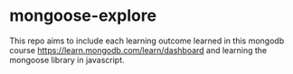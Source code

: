 # mongoose-explore


This repo aims to include each learning outcome learned in this mongodb course
https://learn.mongodb.com/learn/dashboard and learning the mongoose library in javascript.
